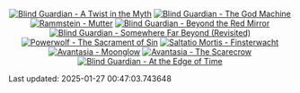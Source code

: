 <!-- lastfm -->
<p align="center"><a href="https://www.last.fm/music/Blind+Guardian/A+Twist+in+the+Myth"><img src="https://lastfm.freetls.fastly.net/i/u/64s/0ca1499a97a44031a4ecf9abaa68c9c9.jpg" title="Blind Guardian - A Twist in the Myth"></a> <a href="https://www.last.fm/music/Blind+Guardian/The+God+Machine"><img src="https://lastfm.freetls.fastly.net/i/u/64s/43e63f642cbe3ff050416bc4970bca0e.png" title="Blind Guardian - The God Machine"></a> <a href="https://www.last.fm/music/Rammstein/Mutter"><img src="https://lastfm.freetls.fastly.net/i/u/64s/0c275c90c66f4f4ef3f880864b2c4d62.jpg" title="Rammstein - Mutter"></a> <a href="https://www.last.fm/music/Blind+Guardian/Beyond+the+Red+Mirror"><img src="https://lastfm.freetls.fastly.net/i/u/64s/0898c36cc3a948f7c89bacda32ce76eb.png" title="Blind Guardian - Beyond the Red Mirror"></a> <a href="https://www.last.fm/music/Blind+Guardian/Somewhere+Far+Beyond+(Revisited)"><img src="https://lastfm.freetls.fastly.net/i/u/64s/0057b873b6394b4a1e2ac875abbb92e2.jpg" title="Blind Guardian - Somewhere Far Beyond (Revisited)"></a> <a href="https://www.last.fm/music/Powerwolf/The+Sacrament+of+Sin"><img src="https://lastfm.freetls.fastly.net/i/u/64s/ab9151c759d7e50113020995866aa95c.jpg" title="Powerwolf - The Sacrament of Sin"></a> <a href="https://www.last.fm/music/Saltatio+Mortis/Finsterwacht"><img src="https://lastfm.freetls.fastly.net/i/u/64s/ab4bb5c5ec2061ce3ca06d8e2a8b5070.jpg" title="Saltatio Mortis - Finsterwacht"></a> <a href="https://www.last.fm/music/Avantasia/Moonglow"><img src="https://lastfm.freetls.fastly.net/i/u/64s/b71f7b878f48a82421767cfbe76e525f.jpg" title="Avantasia - Moonglow"></a> <a href="https://www.last.fm/music/Avantasia/The+Scarecrow"><img src="https://lastfm.freetls.fastly.net/i/u/64s/35c70cdff2f74b9a877dfea2ea8314e7.png" title="Avantasia - The Scarecrow"></a> <a href="https://www.last.fm/music/Blind+Guardian/At+the+Edge+of+Time"><img src="https://lastfm.freetls.fastly.net/i/u/64s/266b97ac6fdaf73f11ae5ebff7876e59.jpg" title="Blind Guardian - At the Edge of Time"></a> </p>

<!--START_SECTION:last-updated-->
Last updated: 2025-01-27 00:47:03.743648
<!--END_SECTION:last-updated-->